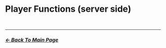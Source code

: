 # Player Functions (server side)

<br>
<hr>

### [_*<- Back To Main Page*_](https://github.com/5Pixel-FiveM/px-base#documentation-refrences)